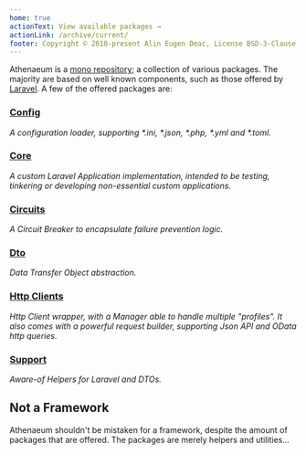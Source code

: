 ```yaml
---
home: true
actionText: View available packages →
actionLink: /archive/current/
footer: Copyright © 2018-present Alin Eugen Deac, License BSD-3-Clause
---
```


Athenaeum is a [mono repository](https://en.wikipedia.org/wiki/Monorepo); a collection of various packages. 
The majority are based on well known components, such as those offered by [Laravel](https://laravel.com/).
A few of the offered packages are:

### [Config](archive/current/config)

_A configuration loader, supporting *.ini, *.json, *.php, *.yml and *.toml._

### [Core](archive/current/core)

_A custom Laravel Application implementation, intended to be testing, tinkering or developing non-essential custom applications._

### [Circuits](archive/current/circuits)

_A Circuit Breaker to encapsulate failure prevention logic._

### [Dto](archive/current/dto)

_Data Transfer Object abstraction._

### [Http Clients](archive/current/http/clients) 

_Http Client wrapper, with a Manager able to handle multiple "profiles". It also comes with a powerful request builder, supporting Json API and OData http queries._

### [Support](archive/current/support) 

_Aware-of Helpers for Laravel and DTOs._

## Not a Framework

Athenaeum shouldn't be mistaken for a framework, despite the amount of packages that are offered.
The packages are merely helpers and utilities...

